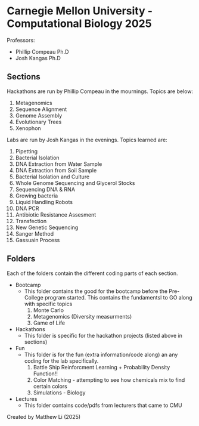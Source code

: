 # Carnegie Mellon University - Computational Biology 2025
Professors: 
- Phillip Compeau Ph.D
- Josh Kangas Ph.D

## Sections
Hackathons are run by Phillip Compeau in the mournings. Topics are below:
1. Metagenomics
2. Sequence Alignment
3. Genome Assembly
4. Evolutionary Trees
5. Xenophon

Labs are run by Josh Kangas in the evenings. Topics learned are:
1. Pipetting
2. Bacterial Isolation
3. DNA Extraction from Water Sample
4. DNA Extraction from Soil Sample
5. Bacterial Isolation and Culture
6. Whole Genome Sequencing and Glycerol Stocks
7. Sequencing DNA & RNA
8. Growing bacteria
9. Liquid Handling Robots
10. DNA PCR
11. Antibiotic Resistance Assesment
12. Transfection
13. New Genetic Sequencing
14. Sanger Method
15. Gassuain Process

## Folders
Each of the folders contain the different coding parts of each section. 
- Bootcamp
  * This folder contains the good for the bootcamp before the Pre-College program started. This contains the fundamentsl to GO along with specific topics
    1. Monte Carlo
    2. Metagenomics (Diversity measurments)
    3. Game of Life
- Hackathons
  * This folder is specific for the hackathon projects (listed above in sections)
- Fun
  * This folder is for the fun (extra information/code along) an any coding for the lab specifically.
    1. Battle Ship Reinforcment Learning + Probability Density Function!!
    2. Color Matching - attempting to see how chemicals mix to find certain colors
    3. Simulations - Biology
- Lectures
  * This folder contains code/pdfs from lecturers that came to CMU


Created by Matthew Li (2025)

